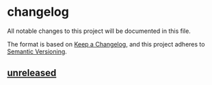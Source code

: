 # changelog

All notable changes to this project will be documented in this file.

The format is based on [Keep a Changelog][changelog],
and this project adheres to [Semantic Versioning][semver].

## [unreleased]

[changelog]: https://keepachangelog.com/en/1.0.0/ 'keep a changelog'
[semver]: https://semver.org/spec/v2.0.0.html 'semantic versioning'
[unreleased]: https://github.com/rvtr/rvtr-svc-media/tree/main 'unreleased'
